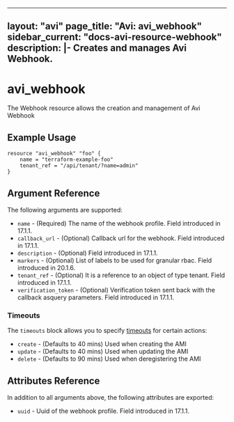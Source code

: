 <!--
    Copyright 2021 VMware, Inc.
    SPDX-License-Identifier: Mozilla Public License 2.0
-->
---
layout: "avi"
page_title: "Avi: avi_webhook"
sidebar_current: "docs-avi-resource-webhook"
description: |-
  Creates and manages Avi Webhook.
---

# avi_webhook

The Webhook resource allows the creation and management of Avi Webhook

## Example Usage

```hcl
resource "avi_webhook" "foo" {
    name = "terraform-example-foo"
    tenant_ref = "/api/tenant/?name=admin"
}
```

## Argument Reference

The following arguments are supported:

* `name` - (Required) The name of the webhook profile. Field introduced in 17.1.1.
* `callback_url` - (Optional) Callback url for the webhook. Field introduced in 17.1.1.
* `description` - (Optional) Field introduced in 17.1.1.
* `markers` - (Optional) List of labels to be used for granular rbac. Field introduced in 20.1.6.
* `tenant_ref` - (Optional) It is a reference to an object of type tenant. Field introduced in 17.1.1.
* `verification_token` - (Optional) Verification token sent back with the callback asquery parameters. Field introduced in 17.1.1.


### Timeouts

The `timeouts` block allows you to specify [timeouts](https://www.terraform.io/docs/configuration/resources.html#timeouts) for certain actions:

* `create` - (Defaults to 40 mins) Used when creating the AMI
* `update` - (Defaults to 40 mins) Used when updating the AMI
* `delete` - (Defaults to 90 mins) Used when deregistering the AMI

## Attributes Reference

In addition to all arguments above, the following attributes are exported:

* `uuid` -  Uuid of the webhook profile. Field introduced in 17.1.1.

